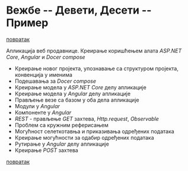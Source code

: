 # Вежбе -- Девети, Десети -- Пример

[повратак](../../README.md)

Aпликација веб продавнице. Креирање коришћењем алата _ASP.NET Core_, _Angular_ и _Docer compose_

* Креирање новог пројекта, упознавање са структуром пројекта, конвенција у именима
* Подешавања за _Docer compose_
* Креирање модела у _ASP.NET Core_ делу апликације
* Креирање модела у _Angular_ делу апликације
* Прављење везе са базом у оба дела апликације
* Модули у _Angular_
* Компоненте у _Angular_
* _REST_ - прављење _GET_ захтева, _Http.request_, _Observable_
* Проблем са кружним реферисањем
* Могућност селеткотавња и приказивања одређених података
* Креирање могућности за одабир одређених података
* Рутирање у _Angular_ делу апликације
* Креирање _POST_ захтева 

[повратак](../../README.md)
